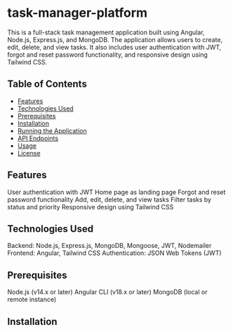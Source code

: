 # task-manager-platform

This is a full-stack task management application built using Angular, Node.js, Express.js, and MongoDB. The application allows users to create, edit, delete, and view tasks. It also includes user authentication with JWT, forgot and reset password functionality, and responsive design using Tailwind CSS.

## Table of Contents

- [Features](#features)
- [Technologies Used](#technologiesused)
- [Prerequisites](#prerequisites)
- [Installation](#installation)
- [Running the Application](#runningtheapplication)
- [API Endpoints](#apiendpoints)
- [Usage](#usage)
- [License](#license)

## Features

User authentication with JWT
Home page as landing page
Forgot and reset password functionality
Add, edit, delete, and view tasks
Filter tasks by status and priority
Responsive design using Tailwind CSS

## Technologies Used

Backend: Node.js, Express.js, MongoDB, Mongoose, JWT, Nodemailer
Frontend: Angular, Tailwind CSS
Authentication: JSON Web Tokens (JWT)

## Prerequisites

Node.js (v14.x or later)
Angular CLI (v18.x or later)
MongoDB (local or remote instance)

## Installation


